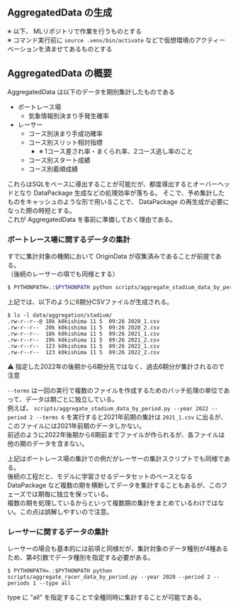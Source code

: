## AggregatedData の生成

※ 以下、 MLリポジトリで作業を行うものとする  
※ コマンド実行前に `source .venv/bin/activate` などで仮想環境のアクティーベーションを済ませてあるものとする

## AggregatedData の概要

AggregatedData は以下のデータを期別集計したものである

- ボートレース場
  - 気象情報別決まり手発生確率
- レーサー
  - コース別決まり手成功確率
  - コース別スリット相対指標
    - ※ 1コース差され率・まくられ率、2コース逃し率のこと
  - コース別スタート成績
  - コース別着順成績

これらはSQLをベースに導出することが可能だが、都度導出するとオーバーヘッドとなり DataPackage 生成などの処理効率が落ちる。
そこで、予め集計したものをキャッシュのような形で用いることで、 DataPackage の再生成が必要になった際の時短とする。  
これが AggregatedData を事前に準備しておく理由である。

### ボートレース場に関するデータの集計

すでに集計対象の機関において OriginData が収集済みであることが前提である。  
（後続のレーサーの項でも同様とする）


```bash
$ PYTHONPATH=.:$PYTHONPATH python scripts/aggregate_stadium_data_by_period.py --year 2022 --period 2 --terms 6
```

上記では、以下のように6期分CSVファイルが生成される。

```
$ ls -l data/aggregation/stadium/
.rw-r--r--@ 18k k0kishima 11 5  09:26 2020_1.csv
.rw-r--r--  20k k0kishima 11 5  09:26 2020_2.csv
.rw-r--r--  18k k0kishima 11 5  09:26 2021_1.csv
.rw-r--r--  19k k0kishima 11 5  09:26 2021_2.csv
.rw-r--r--  123 k0kishima 11 5  09:26 2022_1.csv
.rw-r--r--  123 k0kishima 11 5  09:26 2022_2.csv
```

⚠️ 指定した2022年の後期から6期分先ではなく、過去6期分が集計されるので注意

`--terms` は一回の実行で複数のファイルを作成するためのバッチ処理の単位であって、データは期ごとに独立している。  
例えば、 `scripts/aggregate_stadium_data_by_period.py --year 2022 --period 2 --terms 6` を実行すると2021年前期の集計は `2021_1.csv` に出るが、このファイルには2021年前期のデータしかない。  
前述のように2022年後期から6期前までファイルが作られるが、各ファイルは他の期のデータを含まない。

上記はボートレース場の集計での例だがレーサーの集計スクリプトでも同様である。  
後続の工程だと、モデルに学習させるデータセットのベースとなる DataPackage など複数の期を横断してデータを集計することもあるが、このフェーズでは期毎に独立を保っている。  
複数の期を処理しているからといって複数期の集計をまとめているわけではない。この点は誤解しやすいので注意。

### レーサーに関するデータの集計

レーサーの場合も基本的には前項と同様だが、集計対象のデータ種別が4種あるため、第4引数でデータ種別を指定する必要がある。

```
$ PYTHONPATH=.:$PYTHONPATH python scripts/aggregate_racer_data_by_period.py --year 2020 --period 2 --periods 1 --type all
```

type に "all" を指定することで全種同時に集計することが可能である。

